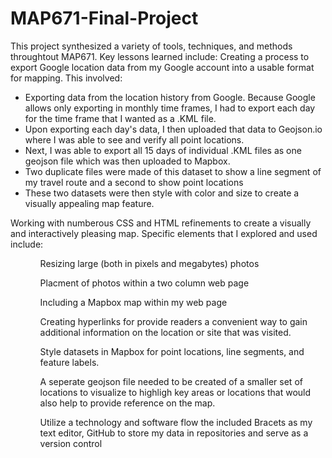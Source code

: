 # MAP671-Final-Project
This project synthesized a variety of tools, techniques, and methods throughtout MAP671. Key lessons learned include:
Creating a process to export Google location data from my Google account into a usable format for mapping. This involved:
    <ul>
        <li>Exporting data from the location history from Google. Because Google allows only exporting in monthly time frames, I had to export each day for the time frame that I wanted as a .KML file.</li>
        <li>Upon exporting each day's data, I then uploaded that data to Geojson.io where I was able to see and verify all point locations.</li>
        <li>Next, I was able to export all 15 days of individual .KML files as one geojson file which was then uploaded to Mapbox.</li>
        <li>Two duplicate files were made of this dataset to show a line segment of my travel route and a second to show point locations</li>
        <li>These two datasets were then style with color and size to create a visually appealing map feature.</li>
    </ul>

Working with numberous CSS and HTML refinements to create a visually and interactively pleasing map. Specific elements that I explored and used include:
    <ul>
    <ul>Resizing large (both in pixels and megabytes) photos</ul>
    <ul>Placment of photos within a two column web page</ul>
    <ul>Including a Mapbox map within my web page</ul>
    <ul>Creating hyperlinks for provide readers a convenient way to gain additional information on the location or site that was visited.</ul>
</ul>

<ul>
<ul>Style datasets in Mapbox for point locations, line segments, and feature labels.</ul>
<ul>A seperate geojson file needed to be created of a smaller set of locations to visualize to highligh key areas or locations that would also help to provide reference on the map.</ul>
<ul>Utilize a technology and software flow the included Bracets as my text editor, GitHub to store my data in repositories and serve as a version control</ul>
</ul>